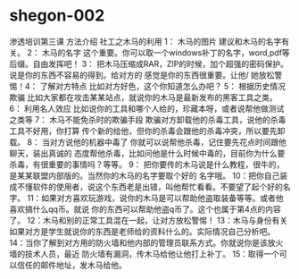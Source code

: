 # shegon-002

渗透培训第三课
方法介绍
社工之木马的利用
1： 木马的图片 建议和木马的名字有关。
2： 木马的名字 这个重要。你可以取一个windows补丁的名字，word,pdf等后缀。自由发挥吧！
3： 把木马压缩成RAR，ZIP的时候，加个超强的密码保护。说是你的东西不容易的得到。给对方的
    感觉是你的东西很重要。让他/
她放松警惕！4： 了解对方特点  比如对方好色，这个你知道怎么办吧？
5： 根据历史情况欺骗 比如大家都在攻击某某站点，就说你的木马是最新发布的黑客工具之类。
6： 利用名人效应 比如说你的工具和哪个人给的，珍藏本呀，或者说帮他做测试之类等
7： 木马不能免杀时的欺骗手段  欺骗对方卸载他的杀毒工具，说他的杀毒工具不好用，你打算
    传个新的给他，但你的杀毒会跟他的杀毒冲突，所以要先卸载。
8： 当对方说他的机器中毒了 你就可以说帮他杀毒，记住要先花点时间跟他聊天，装出真诚的
    态度帮他杀毒，比如问他是什么时候中毒的，目前你为什么要杀毒，有很重要的事情吗？等等。
9： 把你要传的木马说是什么教程，很牛的，是某某联盟内部版的。当然你的木马的名字要取个好的
    名字哦。
10：把你自己装成不懂软件的使用者，说这个东西老是出错，叫他帮忙看看。不要望了起个好的名字。
11：如果对方喜欢玩游戏，说你的木马是可以帮助他盗取装备等等。或者他喜欢搞什么qq币。就说
    你的东西可以帮助他盗q币了。这个也属于第4点的内容了。
12：木马和别的正常工具混在一起，让对方放松警惕！
13：木马与身份有关  如果对方是学生就说你的东西是老师给的资料什么的。实际情况自己分析吧。
14：当你了解到对方用的防火墙和他内部的管理员联系方式。你就说你是该放火墙的技术人员，最近
    防火墙有漏洞，传木马给他让他打上补丁。
15：取得一个可以信任的邮件地址，发木马给他。
